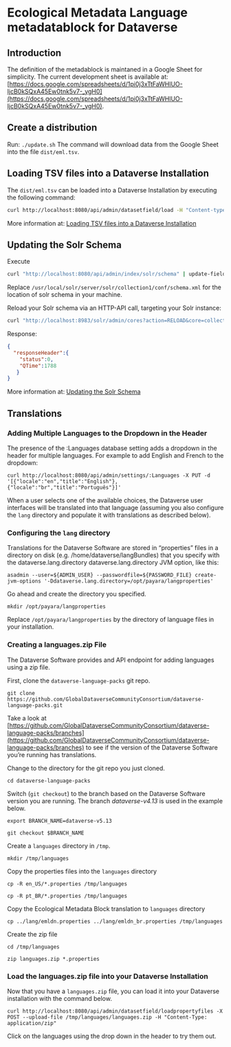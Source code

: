 # Ecological Metadata Language metadatablock for Dataverse

## Introduction

The definition of the metadablock is maintaned in a Google Sheet for simplicity.
The current development sheet is available at: [https://docs.google.com/spreadsheets/d/1pi0j3xTtFaWHlUO-IjcB0kSQxA45Ew0tnk5v7-_ygH0](https://docs.google.com/spreadsheets/d/1pi0j3xTtFaWHlUO-IjcB0kSQxA45Ew0tnk5v7-_ygH0).

## Create a distribution

Run: `./update.sh`
The command will download data from the Google Sheet into the file `dist/eml.tsv`.

## Loading TSV files into a Dataverse Installation

The `dist/eml.tsv` can be loaded into a Dataverse Installation by executing the following command:
```bash
curl http://localhost:8080/api/admin/datasetfield/load -H "Content-type: text/tab-separated-values" -X POST --upload-file dist/eml.tsv
```
More information at: [Loading TSV files into a Dataverse Installation](https://guides.dataverse.org/en/latest/admin/metadatacustomization.html#loading-tsv-files-into-a-dataverse-installation)

## Updating the Solr Schema

Execute
```bash
curl "http://localhost:8080/api/admin/index/solr/schema" | update-fields.sh /usr/local/solr/server/solr/collection1/conf/schema.xml
```
Replace `/usr/local/solr/server/solr/collection1/conf/schema.xml` for the location of solr schema in your machine.

Reload your Solr schema via an HTTP-API call, targeting your Solr instance:

```bash
curl "http://localhost:8983/solr/admin/cores?action=RELOAD&core=collection1"
```

Response:
```json
{
  "responseHeader":{
    "status":0,
    "QTime":1788
   }
}
```

More information at: [Updating the Solr Schema](https://guides.dataverse.org/en/latest/admin/metadatacustomization.html#updating-the-solr-schema)

## Translations

### Adding Multiple Languages to the Dropdown in the Header

The presence of the :Languages database setting adds a dropdown in the header for multiple languages. For example to add English and French to the dropdown:

`curl http://localhost:8080/api/admin/settings/:Languages -X PUT -d '[{"locale":"en","title":"English"},{"locale":"br","title":"Português"}]'`

When a user selects one of the available choices, the Dataverse user interfaces will be translated into that language (assuming you also configure the `lang` directory and populate it with translations as described below).

### Configuring the `lang` directory

Translations for the Dataverse Software are stored in “properties” files in a directory on disk (e.g. /home/dataverse/langBundles) that you specify with the dataverse.lang.directory dataverse.lang.directory JVM option, like this:

`asadmin --user=${ADMIN_USER} --passwordfile=${PASSWORD_FILE} create-jvm-options '-Ddataverse.lang.directory=/opt/payara/langproperties'`

Go ahead and create the directory you specified.

`mkdir /opt/payara/langproperties`

Replace `/opt/payara/langproperties` by the directory of language files in your installation.

### Creating a languages.zip File

The Dataverse Software provides and API endpoint for adding languages using a zip file.

First, clone the `dataverse-language-packs` git repo.

`git clone https://github.com/GlobalDataverseCommunityConsortium/dataverse-language-packs.git`

Take a look at [https://github.com/GlobalDataverseCommunityConsortium/dataverse-language-packs/branches](https://github.com/GlobalDataverseCommunityConsortium/dataverse-language-packs/branches) to see if the version of the Dataverse Software you’re running has translations.

Change to the directory for the git repo you just cloned.

`cd dataverse-language-packs`

Switch (`git checkout`) to the branch based on the Dataverse Software version you are running. The branch *dataverse-v4.13* is used in the example below.

`export BRANCH_NAME=dataverse-v5.13`

`git checkout $BRANCH_NAME`

Create a `languages` directory in `/tmp`.

`mkdir /tmp/languages`

Copy the properties files into the `languages` directory

`cp -R en_US/*.properties /tmp/languages`

`cp -R pt_BR/*.properties /tmp/languages`

Copy the Ecological Metadata Block translation to `languages` directory

`cp ../lang/emldn.properties ../lang/emldn_br.properties /tmp/languages`

Create the zip file

`cd /tmp/languages`

`zip languages.zip *.properties`

### Load the languages.zip file into your Dataverse Installation

Now that you have a `languages.zip` file, you can load it into your Dataverse installation with the command below.

`curl http://localhost:8080/api/admin/datasetfield/loadpropertyfiles -X POST --upload-file /tmp/languages/languages.zip -H "Content-Type: application/zip"`

Click on the languages using the drop down in the header to try them out.
